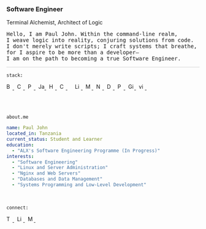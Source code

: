 <h3>Software Engineer</h3>

<p>
<span>Terminal Alchemist</span>, <span>Architect of Logic</span>
</p>

<pre>
Hello, I am Paul John. Within the command-line realm,
I weave logic into reality, conjuring solutions from code.
I don't merely write scripts; I craft systems that breathe,
for I aspire to be more than a developer—
I am on the path to becoming a true Software Engineer.
</pre>

<div style="border-top: 1px solid #ccc; margin-top: 10px;"></div>

`stack:`

<p>
<a href="https://www.shellscript.sh/">
  <img src="https://cdn.simpleicons.org/gnubash/222/f5f5f5" alt="Bash" title="Bash" height="16" width="16">
</a>&nbsp;
<a href="https://www.learn-c.org/">
  <img src="https://cdn.simpleicons.org/c/222/f5f5f5" alt="C" title="C" height="16" width="16">
</a>&nbsp;
<a href="https://docs.python.org/3/tutorial/index.html">
  <img src="https://cdn.simpleicons.org/python/222/f5f5f5" alt="Python" title="Python" height="16" width="16">
</a>&nbsp;
<a href="https://javascript.info/">
  <img src="https://cdn.simpleicons.org/javascript/222/f5f5f5" alt="JavaScript" title="JavaScript" height="16" width="16">
</a>&nbsp;
<a href="https://developer.mozilla.org/en-US/docs/Web/HTML">
  <img src="https://cdn.simpleicons.org/html5/222/f5f5f5" alt="HTML" title="HTML" height="16" width="16">
</a>&nbsp;
<a href="https://developer.mozilla.org/en-US/docs/Web/CSS">
  <img src="https://cdn.simpleicons.org/css3/222/f5f5f5" alt="CSS" title="CSS" height="16" width="16">
</a>&nbsp;&nbsp;&nbsp;&nbsp;
<a href="https://linuxjourney.com/">
  <img src="https://cdn.simpleicons.org/linux/222/f5f5f5" alt="Linux" title="Linux" height="16" width="16">
</a>&nbsp;
<a href="https://www.mysqltutorial.org/">
  <img src="https://cdn.simpleicons.org/mysql/222/f5f5f5" alt="MySQL" title="MySQL" height="16" width="16">
</a>&nbsp;
<a href="https://nginx.org/en/docs/">
  <img src="https://cdn.simpleicons.org/nginx/222/f5f5f5" alt="Nginx" title="Nginx" height="16" width="16">
</a>&nbsp;
<a href="https://docs.docker.com/">
  <img src="https://cdn.simpleicons.org/docker/222/f5f5f5" alt="Docker" title="Docker" height="16" width="16">
</a>&nbsp;
<a href="https://www.puppet.com/docs/puppet/8/puppet_language.html">
  <img src="https://cdn.simpleicons.org/puppet/222/f5f5f5" alt="Puppet" title="Puppet" height="16" width="16">
</a>&nbsp;
<a href="https://git-scm.com/book/en/v2">
  <img src="https://cdn.simpleicons.org/git/222/f5f5f5" alt="Git" title="Git" height="16" width="16">
</a>&nbsp;
<a href="https://learnvim.irian.to/">
  <img src="https://cdn.simpleicons.org/vim/222/f5f5f5" alt="vim" title="Vim" height="16" width="16">
</a>&nbsp;
</p>
<br><br>

<code>about.me</code>

```yaml
name: Paul John
located_in: Tanzania
current_status: Student and Learner
education:
  - "ALX's Software Engineering Programme (In Progress)"
interests:
  - "Software Engineering"
  - "Linux and Server Administration"
  - "Nginx and Web Servers"
  - "Databases and Data Management"
  - "Systems Programming and Low-Level Development"
```

<br>

<code>connect:</code>

<p>
  <a href="https://twitter.com/namestarlit">
    <img src="https://cdn.simpleicons.org/twitter/222/f5f5f5" alt="Twitter" height="16" width="16">
  </a>&nbsp;
  <a href="https://www.linkedin.com/in/namestarlit/">
    <img src="https://cdn.simpleicons.org/linkedin/222/f5f5f5" alt="LinkedIn" height="16" width="16">
  </a>&nbsp;
  <a href="https://medium.com/@namestarlit">
    <img src="https://cdn.simpleicons.org/medium/222/f5f5f5" alt="Medium" height="16" width="16">
  </a>&nbsp;
</p>
